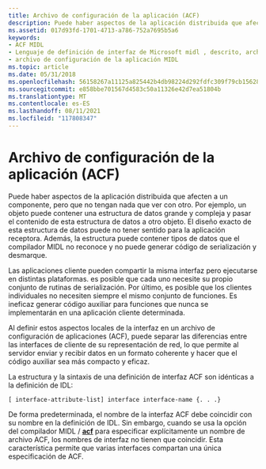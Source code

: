 ```yaml
---
title: Archivo de configuración de la aplicación (ACF)
description: Puede haber aspectos de la aplicación distribuida que afecten a un componente, pero que no tengan nada que ver con otro.
ms.assetid: 017d93fd-1701-4713-a786-752a7695b5a6
keywords:
- ACF MIDL
- Lenguaje de definición de interfaz de Microsoft midl , descrito, archivo de configuración de la aplicación
- archivo de configuración de la aplicación MIDL
ms.topic: article
ms.date: 05/31/2018
ms.openlocfilehash: 56158267a11125a825442b4db98224d292fdfc309f79cb1562818dee9c08aa23
ms.sourcegitcommit: e858bbe701567d4583c50a11326e42d7ea51804b
ms.translationtype: MT
ms.contentlocale: es-ES
ms.lasthandoff: 08/11/2021
ms.locfileid: "117808347"
---
```

# <a name="application-configuration-file-acf"></a>Archivo de configuración de la aplicación (ACF)

Puede haber aspectos de la aplicación distribuida que afecten a un componente, pero que no tengan nada que ver con otro. Por ejemplo, un objeto puede contener una estructura de datos grande y compleja y pasar el contenido de esta estructura de datos a otro objeto. El diseño exacto de esta estructura de datos puede no tener sentido para la aplicación receptora. Además, la estructura puede contener tipos de datos que el compilador MIDL no reconoce y no puede generar código de serialización y desmarque.

Las aplicaciones cliente pueden compartir la misma interfaz pero ejecutarse en distintas plataformas. es posible que cada uno necesite su propio conjunto de rutinas de serialización. Por último, es posible que los clientes individuales no necesiten siempre el mismo conjunto de funciones. Es ineficaz generar código auxiliar para funciones que nunca se implementarán en una aplicación cliente determinada.

Al definir estos aspectos locales de la interfaz en un archivo de configuración de aplicaciones (ACF), puede separar las diferencias entre las interfaces de cliente de su representación de red, lo que permite al servidor enviar y recibir datos en un formato coherente y hacer que el código auxiliar sea más compacto y eficaz.

La estructura y la sintaxis de una definición de interfaz ACF son idénticas a la definición de IDL:

``` syntax
[ interface-attribute-list] interface interface-name {. . .}
```

De forma predeterminada, el nombre de la interfaz ACF debe coincidir con su nombre en la definición de IDL. Sin embargo, cuando se usa la opción del compilador MIDL / [**acf**](-acf.md) para especificar explícitamente un nombre de archivo ACF, los nombres de interfaz no tienen que coincidir. Esta característica permite que varias interfaces compartan una única especificación de ACF.

 

 




